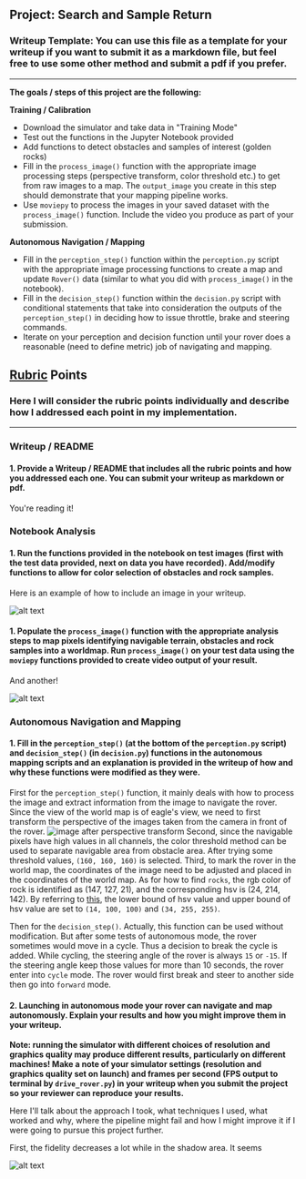 ## Project: Search and Sample Return
### Writeup Template: You can use this file as a template for your writeup if you want to submit it as a markdown file, but feel free to use some other method and submit a pdf if you prefer.

---


**The goals / steps of this project are the following:**  

**Training / Calibration**  

* Download the simulator and take data in "Training Mode"
* Test out the functions in the Jupyter Notebook provided
* Add functions to detect obstacles and samples of interest (golden rocks)
* Fill in the `process_image()` function with the appropriate image processing steps (perspective transform, color threshold etc.) to get from raw images to a map.  The `output_image` you create in this step should demonstrate that your mapping pipeline works.
* Use `moviepy` to process the images in your saved dataset with the `process_image()` function.  Include the video you produce as part of your submission.

**Autonomous Navigation / Mapping**

* Fill in the `perception_step()` function within the `perception.py` script with the appropriate image processing functions to create a map and update `Rover()` data (similar to what you did with `process_image()` in the notebook). 
* Fill in the `decision_step()` function within the `decision.py` script with conditional statements that take into consideration the outputs of the `perception_step()` in deciding how to issue throttle, brake and steering commands. 
* Iterate on your perception and decision function until your rover does a reasonable (need to define metric) job of navigating and mapping.  

[//]: # (Image References)

[image1]: ./misc/rover_image.jpg
[image2]: ./calibration_images/example_grid1.jpg
[image3]: ./calibration_images/example_rock1.jpg 

## [Rubric](https://review.udacity.com/#!/rubrics/916/view) Points
### Here I will consider the rubric points individually and describe how I addressed each point in my implementation.  

---
### Writeup / README

#### 1. Provide a Writeup / README that includes all the rubric points and how you addressed each one.  You can submit your writeup as markdown or pdf.  

You're reading it!

### Notebook Analysis
#### 1. Run the functions provided in the notebook on test images (first with the test data provided, next on data you have recorded). Add/modify functions to allow for color selection of obstacles and rock samples.
Here is an example of how to include an image in your writeup.

![alt text][image1]

#### 1. Populate the `process_image()` function with the appropriate analysis steps to map pixels identifying navigable terrain, obstacles and rock samples into a worldmap.  Run `process_image()` on your test data using the `moviepy` functions provided to create video output of your result. 
And another! 

![alt text][image2]
### Autonomous Navigation and Mapping

#### 1. Fill in the `perception_step()` (at the bottom of the `perception.py` script) and `decision_step()` (in `decision.py`) functions in the autonomous mapping scripts and an explanation is provided in the writeup of how and why these functions were modified as they were.

First for the `perception_step()` function, it mainly deals with how to process the image and extract information from the image to navigate the rover. Since the view of the world map is of eagle's view, we need to first transform the perspective of the images taken from the camera in front of the rover. 
![image after perspective transform]()
Second, since the navigable pixels have high values in all channels, the color threshold method can be used to separate navigable area from obstacle area. After trying some threshold values, `(160, 160, 160)` is selected. Third, to mark the rover in the world map, the coordinates of the image need to be adjusted and placed in the coordinates of the world map. As for how to find `rocks`, the rgb color of rock is identified as (147, 127, 21), and the corresponding hsv is (24, 214, 142). By referring to [this](https://docs.opencv.org/3.2.0/df/d9d/tutorial_py_colorspaces.html), the lower bound of hsv value and upper bound of hsv value are set to `(14, 100, 100)` and `(34, 255, 255)`. 

Then for the `decision_step()`. Actually, this function can be used without modification. But after some tests of autonomous mode, the rover sometimes would move in a cycle. Thus a decision to break the cycle is added. While cycling, the steering angle of the rover is always `15` or `-15`. If the steering angle keep those values for more than 10 seconds, the rover enter into `cycle` mode. The rover would first break and steer to another side then go into `forward` mode.  


#### 2. Launching in autonomous mode your rover can navigate and map autonomously.  Explain your results and how you might improve them in your writeup.  

**Note: running the simulator with different choices of resolution and graphics quality may produce different results, particularly on different machines!  Make a note of your simulator settings (resolution and graphics quality set on launch) and frames per second (FPS output to terminal by `drive_rover.py`) in your writeup when you submit the project so your reviewer can reproduce your results.**

Here I'll talk about the approach I took, what techniques I used, what worked and why, where the pipeline might fail and how I might improve it if I were going to pursue this project further. 

First, the fidelity decreases a lot while in the shadow area. It seems  



![alt text][image3]


